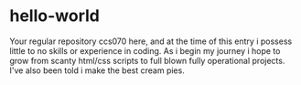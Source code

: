 # hello-world
Your regular repository
ccs070 here, and at the time of this entry i possess little to no skills or experience in coding. As i begin my journey i hope to grow from scanty html/css scripts to full blown fully operational projects.
I've also been told i make the best cream pies.

